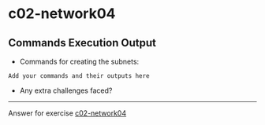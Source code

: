 # c02-network04

## Commands Execution Output

- Commands for creating the subnets:
```
Add your commands and their outputs here
```

- Any extra challenges faced?


<!-- Don't change anything below this point-->
***
Answer for exercise [c02-network04](https://github.com/devopsacademyau/academy/blob/2c681013824a95a86aa9c311b63878f0cebc6602/classes/02class/exercises/c02-network04/README.md)